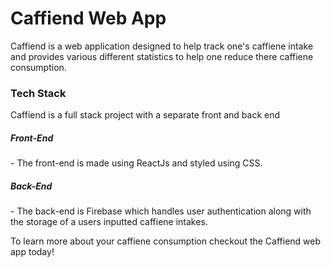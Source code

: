 # Caffiend Web App

Caffiend is a web application designed to help track one's caffiene intake and provides various different statistics to help one reduce there caffiene consumption. 
<h3>Tech Stack</h3>
<p>Caffiend is a full stack project with a separate front and back end</p>
<h5>Front-End</h5>
- The front-end is made using ReactJs and styled using CSS.
<h5>Back-End</h5>
- The back-end is Firebase which handles user authentication along with the storage of a users inputted caffiene intakes.

<p>To learn more about your caffiene consumption checkout the Caffiend web app today!</p> 
